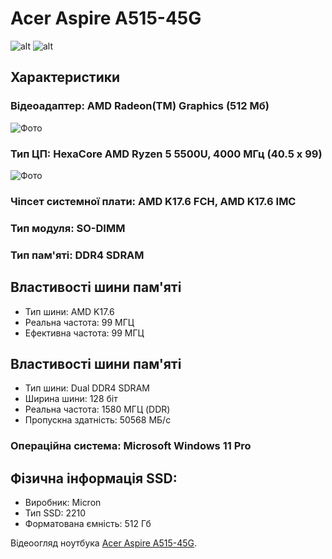 # Acer Aspire A515-45G

 ![alt](https://www.notebookcheck-ru.com/fileadmin/Notebooks/Acer/Aspire_5_A515-45-R4R1/Acer_Aspire_5_A515_45_R4R1_Test.png)     ![alt](https://hi-tech.md/images/detailed/44/noutbuk__acer__aspire__5__a515__45g__charcoal__black__nx__a8aeu__007__45233.png)   



## Характеристики

### Відеоадаптер: AMD Radeon(TM) Graphics (512 Мб)
![Фото](https://hardzone.es/wp-content/uploads/2011/12/AMD-Radeon-Logo.jpg)

### Тип ЦП: HexaCore AMD Ryzen 5 5500U, 4000 МГц (40.5 x 99)
![Фото](https://laptoping.com/cpus/wp-content/uploads/2021/07/AMD-Ryzen-5-5500U.gif)

### Чiпсет системної плати: AMD K17.6 FCH, AMD K17.6 IMC
### Тип модуля: SO-DIMM
### Тип пам'ятi: DDR4 SDRAM

## Властивості шини пам'яті

- Тип шини: AMD K17.6
- Реальна частота: 99 МГЦ
- Ефективна частота: 99 МГЦ

## Властивості шини пам'яті

- Тип шини: Dual DDR4 SDRAM
- Ширина шини: 128 бiт
- Реальна частота: 1580 МГЦ (DDR)
- Пропускна здатнiсть: 50568 МБ/с

### Операційна система: Microsoft Windows 11 Pro

## Фізична інформація SSD:

- Виробник: Micron
- Тип SSD: 2210
- Форматована ємнiсть: 512 Гб

Відеоогляд ноутбука [Acer Aspire A515-45G](https://drive.google.com/file/d/1k4CspIdVAJYiIBeTUFlfbZ-JJydTsw2B/view?usp=sharing).
